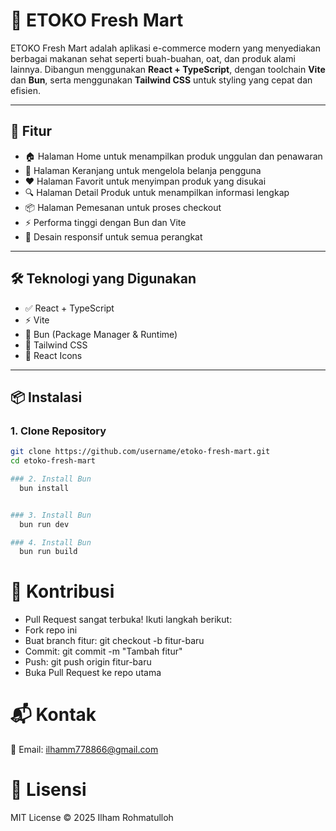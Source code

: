 # 🥬 ETOKO Fresh Mart

ETOKO Fresh Mart adalah aplikasi e-commerce modern yang menyediakan berbagai makanan sehat seperti buah-buahan, oat, dan produk alami lainnya. Dibangun menggunakan **React + TypeScript**, dengan toolchain **Vite** dan **Bun**, serta menggunakan **Tailwind CSS** untuk styling yang cepat dan efisien.

---

## 🚀 Fitur

- 🏠 Halaman Home untuk menampilkan produk unggulan dan penawaran
- 🛒 Halaman Keranjang untuk mengelola belanja pengguna
- ❤️ Halaman Favorit untuk menyimpan produk yang disukai
- 🔍 Halaman Detail Produk untuk menampilkan informasi lengkap
- 📦 Halaman Pemesanan untuk proses checkout
- ⚡ Performa tinggi dengan Bun dan Vite
- 📱 Desain responsif untuk semua perangkat


---

## 🛠️ Teknologi yang Digunakan

- ✅ React + TypeScript
- ⚡ Vite
- 🐰 Bun (Package Manager & Runtime)
- 🎨 Tailwind CSS
- 🎯 React Icons

---

## 📦 Instalasi

### 1. Clone Repository
```bash
git clone https://github.com/username/etoko-fresh-mart.git
cd etoko-fresh-mart

### 2. Install Bun
  bun install


### 3. Install Bun
  bun run dev

### 4. Install Bun
  bun run build

```

# 🙋 Kontribusi

  - Pull Request sangat terbuka! Ikuti langkah berikut:
  - Fork repo ini
  - Buat branch fitur: git checkout -b fitur-baru
  - Commit: git commit -m "Tambah fitur"
  - Push: git push origin fitur-baru
  - Buka Pull Request ke repo utama

# 📬 Kontak 

📧 Email: ilhamm778866@gmail.com


# 📄 Lisensi
MIT License © 2025 Ilham Rohmatulloh





